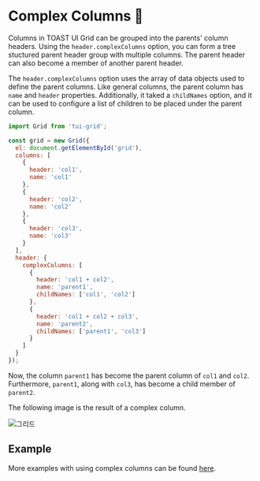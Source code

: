 # Complex Columns 🔗

Columns in TOAST UI Grid can be grouped into the parents' column headers. Using the `header.complexColumns` option, you can form a tree stuctured parent header group with multiple columns. The parent header can also become a member of another parent header.

The `header.complexColumns` option uses the array of data objects used to define the parent columns. Like general columns, the parent column has `name` and `header` properties. Additionally, it taked a `childNames` option, and it can be used to configure a list of children to be placed under the parent column. 

```js
import Grid from 'tui-grid';

const grid = new Grid({
  el: document.getElementById('grid'),
  columns: [
    {
      header: 'col1',
      name: 'col1'
    },
    {
      header: 'col2',
      name: 'col2'
    },
    {
      header: 'col3',
      name: 'col3'    
    }
  ],
  header: {
    complexColumns: [
      {
        header: 'col1 + col2',
        name: 'parent1',
        childNames: ['col1', 'col2']            
      },
      {
        header: 'col1 + col2 + col3',
        name: 'parent2',
        childNames: ['parent1', 'col3']
      }
    ]
  }
});
```

Now, the column `parent1` has become the parent column of `col1` and `col2`. Furthermore, `parent1`, along with `col3`, has become a child member of `parent2`. 

The following image is the result of a complex column. 

![그리드](https://user-images.githubusercontent.com/18183560/59605689-49023680-914a-11e9-99f9-25bb26316b04.png)


## Example

More examples with using complex columns can be found [here](https://nhn.github.io/tui.grid/latest/tutorial-example02-complex-columns).